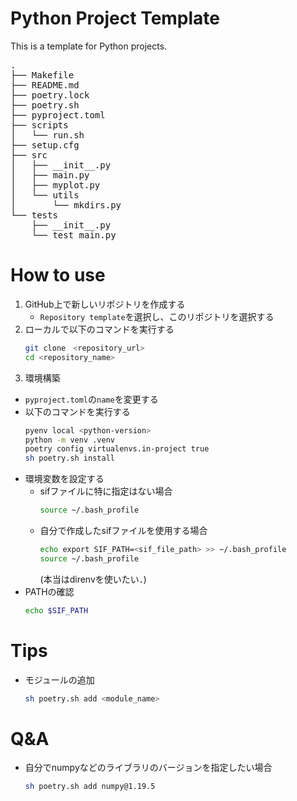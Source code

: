 # Python Project Template
This is a template for Python projects.

<pre>
.
├── Makefile
├── README.md
├── poetry.lock
├── poetry.sh
├── pyproject.toml
├── scripts
│   └── run.sh
├── setup.cfg
├── src
│   ├── __init__.py
│   ├── main.py
│   ├── myplot.py
│   └── utils
│       └── mkdirs.py
└── tests
    ├── __init__.py
    └── test_main.py
</pre>

# How to use 
1. GitHub上で新しいリポジトリを作成する
    * `Repository template`を選択し、このリポジトリを選択する
2. ローカルで以下のコマンドを実行する
    ```bash
    git clone　<repository_url>
    cd <repository_name>
    ```
3. 環境構築
* `pyproject.toml`の`name`を変更する
* 以下のコマンドを実行する
    ```bash
    pyenv local <python-version>
    python -m venv .venv
    poetry config virtualenvs.in-project true
    sh poetry.sh install
    ```
* 環境変数を設定する
    * sifファイルに特に指定はない場合
        ```bash
        source ~/.bash_profile
        ```
    * 自分で作成したsifファイルを使用する場合
        ```bash
        echo export SIF_PATH=<sif_file_path> >> ~/.bash_profile
        source ~/.bash_profile
        ```
        (本当はdirenvを使いたい．)
* PATHの確認
    ```bash
    echo $SIF_PATH
    ```


# Tips
* モジュールの追加
   ```bash
   sh poetry.sh add <module_name>
    ```

# Q&A
* 自分でnumpyなどのライブラリのバージョンを指定したい場合
    ```bash
    sh poetry.sh add numpy@1.19.5
    ```


